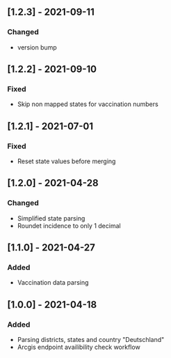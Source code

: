 ## [1.2.3] - 2021-09-11
### Changed
- version bump

## [1.2.2] - 2021-09-10
### Fixed
- Skip non mapped states for vaccination numbers

## [1.2.1] - 2021-07-01
### Fixed
- Reset state values before merging

## [1.2.0] - 2021-04-28
### Changed
- Simplified state parsing
- Roundet incidence to only 1 decimal

## [1.1.0] - 2021-04-27
### Added
- Vaccination data parsing

## [1.0.0] - 2021-04-18
### Added
- Parsing districts, states and country "Deutschland"
- Arcgis endpoint availibility check workflow
